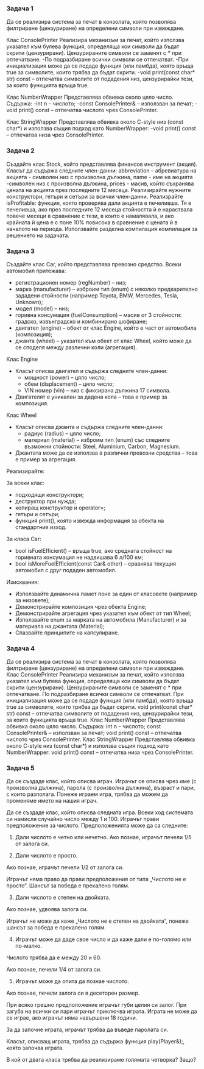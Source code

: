 ### Задача 1
Да се реализира система за печат в конзолата, която позволява филтриране (цензуриране) на определени символи при извеждане.

Клас ConsolePrinter
Реализира механизъм за печат, който използва указател към булева функция, определяща кои символи да бъдат скрити (цензурирани). Цензурираните символи се заменят с * при отпечатване.
-По подразбиране всички символи се отпечатват.
-При инициализация може да се подаде функция (или ламбда), която връща true за символите, които трябва да бъдат скрити.
-void print(const char* str) const – отпечатва символите от подадения низ, цензурирайки тези, за които функцията връща true.

Клас NumberWrapper
Представлява обвивка около цяло число. Съдържа:
-int n – числото;
-const ConsolePrinter& – използван за печат;
-void print() const – отпечатва числото чрез ConsolePrinter.

Клас StringWrapper
Представлява обвивка около C-style низ (const char*) и използва същия подход като NumberWrapper:
-void print() const – отпечатва низа чрез ConsolePrinter.

### Задача 2
Създайте клас Stock, който представлява финансов инструмент (акция). Класът да
съдържа следните член-данни: abbreviation – абревиатура на акцията - символен низ с произволна дължина, name - име на акцията -символен низ с произволна дължина, prices - масив, който съхранява цената на акцията през последните 12
месеца. Реализирайте нужните конструктори, гетъри и сетъри за всички член-данни. Реализрайте
isProfitable: функция, която проверява дали акцията е печеливша. Тя е печеливша,
ако през последните 12 месеца стойността ѝ е нараствала повече месеци в
сравнение с тези, в които е намалявала, и ако крайната й цена е с поне 10% повисока в сравнение с цената й в началото на периода. Използвайте разделна
компилация компилация за решението на задачата. 

### Задача 3
Създайте клас Car, който представлява превозно средство. Всеки автомобил притежава:
- регистрационен номер (regNumber) – низ;
- марка (manufacturer) – изброим тип (enum) с няколко предварително зададени стойности (например Toyota, BMW, Mercedes, Tesla, Unknown);
- модел (model) – низ;
- горивна консумация (fuelConsumption) – масив от 3 стойности: градско, извънградско и комбинирано шофиране;
- двигател (engine) – обект от клас Engine, който е част от автомобила (композиция);
- джанта (wheel) – указател към обект от клас Wheel, който може да се споделя между различни коли (агрегация).

Клас Engine
- Класът описва двигател и съдържа следните член-данни:
  - мощност (power) – цяло число;
  - обем (displacement) – цяло число;
  - VIN номер (vin) – низ с фиксирана дължина 17 символа.
- Двигателят е уникален за дадена кола – това е пример за композиция.

Клас Wheel
- Класът описва джанта и съдържа следните член-данни:
  - радиус (radius) – цяло число;
  - материал (material) – изброим тип (enum) със следните възможни стойности: Steel, Aluminium, Carbon, Magnesium.
- Джантата може да се използва в различни превозни средства – това е пример за агрегация.

Реализирайте:

За всеки клас:
- подходящи конструктори;
- деструктор при нужда;
- копиращ конструктор и operator=;
- гетъри и сетъри;
- функция print(), която извежда информация за обекта на стандартния изход.

За класа Car:
- bool isFuelEfficient() – връща true, ако средната стойност на горивната консумация не надвишава 6 л/100 км;
- bool isMoreFuelEfficient(const Car& other) – сравнява текущия автомобил с друг подаден автомобил.

Изисквания:
- Използвайте динамична памет поне за един от класовете (например за низовете);
- Демонстрирайте композиция чрез обекта Engine;
- Демонстрирайте агрегация чрез указател към обект от тип Wheel;
- Използвайте enum за марката на автомобила (Manufacturer) и за материала на джантата (Material);
- Спазвайте принципите на капсулиране.
### Задача 4
Да се реализира система за печат в конзолата, която позволява филтриране (цензуриране) на определени символи при извеждане.
Клас ConsolePrinter Реализира механизъм за печат, който използва указател към булева функция, определяща кои символи да бъдат скрити (цензурирани). 
Цензурираните символи се заменят с * при отпечатване. По подразбиране всички символи се отпечатват. При инициализация може да се подаде функция (или ламбда), 
която връща true за символите, които трябва да бъдат скрити. void print(const char* str) const – отпечатва символите от подадения низ, цензурирайки тези,
за които функцията връща true. Клас NumberWrapper Представлява обвивка около цяло число.
Съдържа: int n – числото; const ConsolePrinter& – използван за печат; void print() const – отпечатва числото чрез ConsolePrinter.
Клас StringWrapper Представлява обвивка около C-style низ (const char*) и използва същия подход като NumberWrapper: 
void print() const – отпечатва низа чрез ConsolePrinter.

### Задача 5
Да се създаде клас, който описва играч. Играчът се описва чрез име (с произволна дължина), парола (с произволна дължина), възраст и пари, с които разполага.
Понеже играем игра, трябва да можем да променяме името на нашия играч.

Да се създаде клас, който описва следната игра. Всеки ход системата си намисля случайно число между 1 и 100. Играчът прави предположение за числото.
Предположенията може да са следните:

1. Дали числото е четно или нечетно. Ако познае, играчът печели 1/5 от залога си.

2. Дали числото е просто.

Ако познае, играчът печели 1/2 от залога си.

Играчът няма право да прави предположения от типа „Числото не е просто“. Шансът за победа е прекалено голям.

3. Дали числото е степен на двойката.

Ако познае, удвоява залога си.

Играчът не може да каже „Числото не е степен на двойката“, понеже шансът за победа е прекалено голям.

4. Играчът може да даде свое число и да каже дали е по-голямо или по-малко.

Числото трябва да е между 20 и 60.

Ако познае, печели 1/4 от залога си.

5. Играчът може да опита да познае числото.

Ако познае, печели залога си в десеторен размер.

При всяко грешно предположение играчът губи целия си залог.
При загуба на всички си пари играчът приключва играта.
Играта не може да се играе, ако играчът няма навършени 18 години.

За да започне играта, играчът трябва да въведе паролата си.

Класът, описващ играта, трябва да съдържа функция play(Player&);, която започва играта.

В кой от двата класа трябва да реализираме голямата четворка? Защо?

